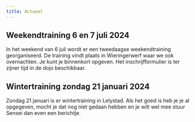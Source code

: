 ```yaml
---
title: Actueel
---
```


## Weekendtraining 6 en 7 juli 2024

In het weekend van 6 juli wordt er een tweedaagse weekendtraining georganiseerd. De training vindt plaats in Wieringerwerf waar we ook overnachten. Je kunt je binnenkort opgeven. Het inschrijfformulier is ter zijner tijd in de dojo beschikbaar.

## Wintertraining zondag 21 januari 2024

Zondag 21 januari is er wintertraining in Lelystad. Als het goed is heb je je al opgegeven, mocht je dat nog niet gedaan hebben en je wilt wel mee stuur Sensei dan even een berichtje.
